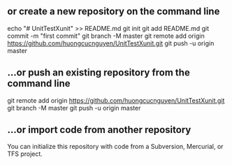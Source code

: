 ## or create a new repository on the command line
echo "# UnitTestXunit" >> README.md
git init
git add README.md
git commit -m "first commit"
git branch -M master
git remote add origin https://github.com/huongcucnguyen/UnitTestXunit.git
git push -u origin master
## …or push an existing repository from the command line
git remote add origin https://github.com/huongcucnguyen/UnitTestXunit.git
git branch -M master
git push -u origin master
## …or import code from another repository
You can initialize this repository with code from a Subversion, Mercurial, or TFS project.